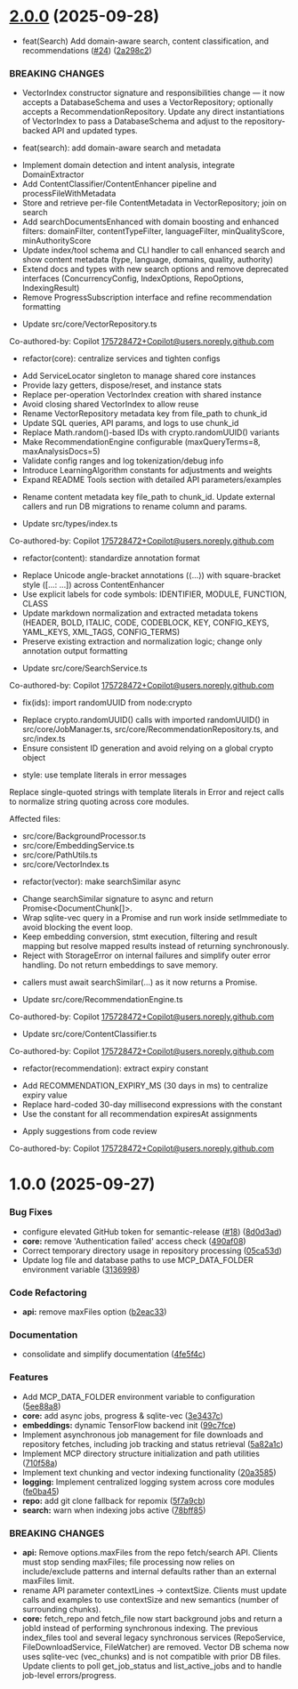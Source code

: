 # [2.0.0](https://github.com/PatrickRuddiman/local-search-mcp/compare/v1.0.0...v2.0.0) (2025-09-28)


* feat(Search) Add domain-aware search, content classification, and recommendations ([#24](https://github.com/PatrickRuddiman/local-search-mcp/issues/24)) ([2a298c2](https://github.com/PatrickRuddiman/local-search-mcp/commit/2a298c2e35ccd8990da40a9330f51ee07e4731ea))


### BREAKING CHANGES

* VectorIndex constructor signature and responsibilities
change — it now accepts a DatabaseSchema and uses a VectorRepository;
optionally accepts a RecommendationRepository. Update any direct
instantiations of VectorIndex to pass a DatabaseSchema and adjust to the
repository-backed API and updated types.

* ﻿feat(search): add domain-aware search and metadata

- Implement domain detection and intent analysis, integrate DomainExtractor
- Add ContentClassifier/ContentEnhancer pipeline and processFileWithMetadata
- Store and retrieve per-file ContentMetadata in VectorRepository; join on search
- Add searchDocumentsEnhanced with domain boosting and enhanced filters:
  domainFilter, contentTypeFilter, languageFilter,
  minQualityScore, minAuthorityScore
- Update index/tool schema and CLI handler to call enhanced search and show
  content metadata (type, language, domains, quality, authority)
- Extend docs and types with new search options and remove deprecated
  interfaces (ConcurrencyConfig, IndexOptions, RepoOptions, IndexingResult)
- Remove ProgressSubscription interface and refine recommendation formatting

* Update src/core/VectorRepository.ts

Co-authored-by: Copilot <175728472+Copilot@users.noreply.github.com>

* ﻿refactor(core): centralize services and tighten configs

- Add ServiceLocator singleton to manage shared core instances
- Provide lazy getters, dispose/reset, and instance stats
- Replace per-operation VectorIndex creation with shared instance
- Avoid closing shared VectorIndex to allow reuse
- Rename VectorRepository metadata key from file_path to chunk_id
- Update SQL queries, API params, and logs to use chunk_id
- Replace Math.random()-based IDs with crypto.randomUUID() variants
- Make RecommendationEngine configurable (maxQueryTerms=8, maxAnalysisDocs=5)
- Validate config ranges and log tokenization/debug info
- Introduce LearningAlgorithm constants for adjustments and weights
- Expand README Tools section with detailed API parameters/examples
* Rename content metadata key file_path to chunk_id.
Update external callers and run DB migrations to rename column and params.

* Update src/types/index.ts

Co-authored-by: Copilot <175728472+Copilot@users.noreply.github.com>

* ﻿refactor(content): standardize annotation format

- Replace Unicode angle-bracket annotations (⟨...⟩) with square-bracket
  style ([...: ...]) across ContentEnhancer
- Use explicit labels for code symbols: IDENTIFIER, MODULE, FUNCTION,
  CLASS
- Update markdown normalization and extracted metadata tokens
  (HEADER, BOLD, ITALIC, CODE, CODEBLOCK, KEY, CONFIG_KEYS, YAML_KEYS,
  XML_TAGS, CONFIG_TERMS)
- Preserve existing extraction and normalization logic; change only
  annotation output formatting

* Update src/core/SearchService.ts

Co-authored-by: Copilot <175728472+Copilot@users.noreply.github.com>

* ﻿fix(ids): import randomUUID from node:crypto

- Replace crypto.randomUUID() calls with imported randomUUID()
  in src/core/JobManager.ts, src/core/RecommendationRepository.ts,
  and src/index.ts
- Ensure consistent ID generation and avoid relying on a global
  crypto object

* ﻿style: use template literals in error messages

Replace single-quoted strings with template literals in Error and
reject calls to normalize string quoting across core modules.

Affected files:
- src/core/BackgroundProcessor.ts
- src/core/EmbeddingService.ts
- src/core/PathUtils.ts
- src/core/VectorIndex.ts

* ﻿refactor(vector): make searchSimilar async

- Change searchSimilar signature to async and return Promise<DocumentChunk[]>.
- Wrap sqlite-vec query in a Promise and run work inside setImmediate to
  avoid blocking the event loop.
- Keep embedding conversion, stmt execution, filtering and result mapping
  but resolve mapped results instead of returning synchronously.
- Reject with StorageError on internal failures and simplify outer error
  handling. Do not return embeddings to save memory.
* callers must await searchSimilar(...) as it now returns a Promise.

* Update src/core/RecommendationEngine.ts

Co-authored-by: Copilot <175728472+Copilot@users.noreply.github.com>

* Update src/core/ContentClassifier.ts

Co-authored-by: Copilot <175728472+Copilot@users.noreply.github.com>

* ﻿refactor(recommendation): extract expiry constant

- Add RECOMMENDATION_EXPIRY_MS (30 days in ms) to centralize expiry value
- Replace hard-coded 30-day millisecond expressions with the constant
- Use the constant for all recommendation expiresAt assignments

* Apply suggestions from code review

Co-authored-by: Copilot <175728472+Copilot@users.noreply.github.com>

# 1.0.0 (2025-09-27)


### Bug Fixes

* configure elevated GitHub token for semantic-release ([#18](https://github.com/PatrickRuddiman/local-search-mcp/issues/18)) ([8d0d3ad](https://github.com/PatrickRuddiman/local-search-mcp/commit/8d0d3ad29912c7963162e802564aa0bde84c78e0))
* **core:** remove 'Authentication failed' access check ([490af08](https://github.com/PatrickRuddiman/local-search-mcp/commit/490af081a4ce5ceb94e6cfd2cfe9c48c7b3a8d8f))
* Correct temporary directory usage in repository processing ([05ca53d](https://github.com/PatrickRuddiman/local-search-mcp/commit/05ca53dcfe3b8041b502be11116857fc7c02305e))
* Update log file and database paths to use MCP_DATA_FOLDER environment variable ([3136998](https://github.com/PatrickRuddiman/local-search-mcp/commit/3136998f0d3c54922b8660e088b881cf85ccd6e2))


### Code Refactoring

* **api:** remove maxFiles option ([b2eac33](https://github.com/PatrickRuddiman/local-search-mcp/commit/b2eac33ba1cce8ac37d18d6276795da7515f9aa5))


### Documentation

* consolidate and simplify documentation ([4fe5f4c](https://github.com/PatrickRuddiman/local-search-mcp/commit/4fe5f4cb9ace108da91c72378474d742b2115730))


### Features

* Add MCP_DATA_FOLDER environment variable to configuration ([5ee88a8](https://github.com/PatrickRuddiman/local-search-mcp/commit/5ee88a8760981b4578e249bbbdfcd9e44bc39d3e))
* **core:** add async jobs, progress & sqlite-vec ([3e3437c](https://github.com/PatrickRuddiman/local-search-mcp/commit/3e3437c2c3145a85d12b45df7f31cdb896cabe88))
* **embeddings:** dynamic TensorFlow backend init ([99c7fce](https://github.com/PatrickRuddiman/local-search-mcp/commit/99c7fcefc754ff709dc908a74aa736ff158b6324))
* Implement asynchronous job management for file downloads and repository fetches, including job tracking and status retrieval ([5a82a1c](https://github.com/PatrickRuddiman/local-search-mcp/commit/5a82a1ce54578690085c25e49926bc5dcc437742))
* Implement MCP directory structure initialization and path utilities ([710f58a](https://github.com/PatrickRuddiman/local-search-mcp/commit/710f58ac81857d75f6880a61f1ddff9127dc79bb))
* Implement text chunking and vector indexing functionality ([20a3585](https://github.com/PatrickRuddiman/local-search-mcp/commit/20a3585f942a9c7408e7bfe2a244cd626b1fa309))
* **logging:** Implement centralized logging system across core modules ([fe0ba45](https://github.com/PatrickRuddiman/local-search-mcp/commit/fe0ba45dcbdf88b67d7a6e20d9d72132b2e8ea73))
* **repo:** add git clone fallback for repomix ([5f7a9cb](https://github.com/PatrickRuddiman/local-search-mcp/commit/5f7a9cba015cbbaf1de16fe361ffb08b9d5080b0))
* **search:** warn when indexing jobs active ([78bff85](https://github.com/PatrickRuddiman/local-search-mcp/commit/78bff85a1e08e2883dfd39a3593f706e0627b7ca))


### BREAKING CHANGES

* **api:** Remove options.maxFiles from the repo fetch/search
API. Clients must stop sending maxFiles; file processing now relies on
include/exclude patterns and internal defaults rather than an external
maxFiles limit.
* rename API parameter contextLines -> contextSize.
Clients must update calls and examples to use contextSize and new
semantics (number of surrounding chunks).
* **core:** fetch_repo and fetch_file now start background jobs and
return a jobId instead of performing synchronous indexing. The previous
index_files tool and several legacy synchronous services (RepoService,
FileDownloadService, FileWatcher) are removed. Vector DB schema now uses
sqlite-vec (vec_chunks) and is not compatible with prior DB files. Update
clients to poll get_job_status and list_active_jobs and to handle job-level
errors/progress.
